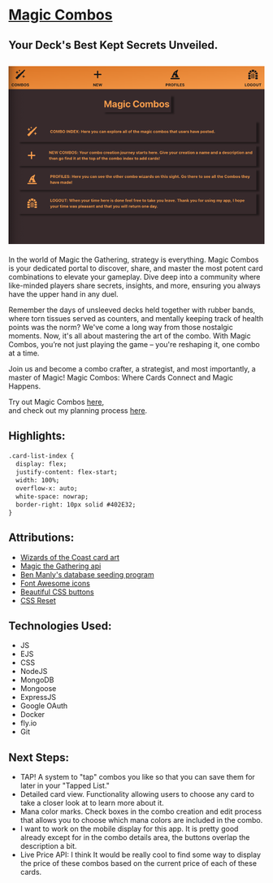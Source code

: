 
# [Magic Combos](https://magic-combos.fly.dev/) 

## Your Deck's Best Kept Secrets Unveiled.

![Alt text](<public/images/Screenshot 2023-09-28 at 10.00.29 PM.png>)
-

In the world of Magic the Gathering, strategy is everything. Magic Combos is your dedicated portal to discover, share, and master the most potent card combinations to elevate your gameplay. Dive deep into a community where like-minded players share secrets, insights, and more, ensuring you always have the upper hand in any duel.


Remember the days of unsleeved decks held together with rubber bands, where torn tissues served as counters, and mentally keeping track of health points was the norm? We've come a long way from those nostalgic moments. Now, it's all about mastering the art of the combo. With Magic Combos, you’re not just playing the game – you're reshaping it, one combo at a time.

Join us and become a combo crafter, a strategist, and most importantly, a master of Magic! Magic Combos: Where Cards Connect and Magic Happens.

  
Try out Magic Combos [here](https://magic-combos.fly.dev/),  
and check out my planning process [here](https://trello.com/b/6eNeHDoP/magic-combos).  

**Highlights**:  
-

```
.card-list-index {
  display: flex;
  justify-content: flex-start;
  width: 100%;
  overflow-x: auto;
  white-space: nowrap;
  border-right: 10px solid #402E32;
}
```

**Attributions**:
- 
- [Wizards of the Coast card art](https://company.wizards.com/en)
- [Magic the Gathering api](https://docs.magicthegathering.io/)
- [Ben Manly's database seeding program](https://github.com/ManliestBen/mtg-seeder)
- [Font Awesome icons](https://fontawesome.com/)
- [Beautiful CSS buttons](https://getcssscan.com/css-buttons-examples?ref=beautifulboxshadow-bottom)
- [CSS Reset](https://www.joshwcomeau.com/css/custom-css-reset/) 

**Technologies Used**:
-
- JS
- EJS
- CSS
- NodeJS
- MongoDB
- Mongoose
- ExpressJS
- Google OAuth
- Docker
- fly.io
- Git

**Next Steps**:
- 

- TAP! A system to "tap" combos you like so that you can save them for later in your "Tapped List."
- Detailed card view. Functionality allowing users to choose any card to take a closer look at to learn more about it.
- Mana color marks. Check boxes in the combo creation and edit process that allows you to choose which mana colors are included in the combo.
- I want to work on the mobile display for this app. It is pretty good already except for in the combo details area, the buttons overlap the description a bit.
- Live Price API: I think It would be really cool to find some way to display the price of these combos based on the current price of each of these cards.